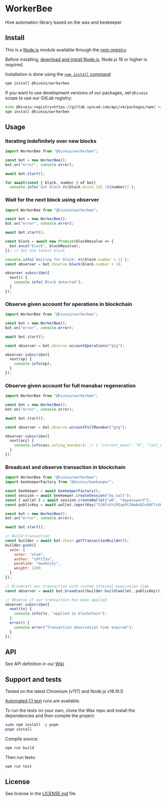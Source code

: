 # WorkerBee

Hive automation library based on the wax and beekeeper

## Install

This is a [Node.js](https://nodejs.org/en/) module available through the
[npm registry](https://www.npmjs.com/).

Before installing, [download and install Node.js](https://nodejs.org/en/download/).
Node.js 18 or higher is required.

Installation is done using the
[`npm install` command](https://docs.npmjs.com/getting-started/installing-npm-packages-locally):

```bash
npm install @hiveio/workerbee
```

If you want to use development versions of our packages, set `@hiveio` scope to use our GitLab registry:

```bash
echo @hiveio:registry=https://gitlab.syncad.com/api/v4/packages/npm/ >> .npmrc
npm install @hiveio/workerbee
```

## Usage

### Iterating indefinitely over new blocks

```js
import WorkerBee from "@hiveio/workerbee";

const bot = new WorkerBee();
bot.on("error", console.error);

await bot.start();

for await(const { block, number } of bot)
  console.info(`Got block #${block.block_id} (${number})`);
```

### Wait for the next block using observer

```js
import WorkerBee from "@hiveio/workerbee";

const bot = new WorkerBee();
bot.on("error", console.error);

await bot.start();

const block = await new Promise(blockResolve => {
  bot.once("block", blockResolve);
}); // Get one latest block

console.info(`Waiting for block: #${block.number + 1}`);
const observer = bot.observe.block(block.number + 1);

observer.subscribe({
  next() {
    console.info('Block detected');
  }
});
```

### Observe given account for operations in blockchain

```js
import WorkerBee from "@hiveio/workerbee";

const bot = new WorkerBee();
bot.on("error", console.error);

await bot.start();

const observer = bot.observe.accountOperations("gtg");

observer.subscribe({
  next(op) {
    console.info(op);
  }
});
```

### Observe given account for full manabar regeneration

```js
import WorkerBee from "@hiveio/workerbee";

const bot = new WorkerBee();
bot.on("error", console.error);

await bot.start();

const observer = bot.observe.accountFullManabar("gtg");

observer.subscribe({
  next(acc) {
    console.info(acc.voting_manabar); // { "current_mana": "0", "last_update_time": 0 }
  }
});
```

### Broadcast and observe transaction in blockchain

```js
import WorkerBee from "@hiveio/workerbee";
import beekeeperFactory from "@hiveio/beekeeper";

const beekeeper = await beekeeperFactory();
const session = await beekeeper.createSession("my.salt");
const { wallet } = await session.createWallet("w0", "mypassword");
const publicKey = await wallet.importKey("5JkFnXrLM2ap9t3AmAxBJvQHF7xSKtnTrCTginQCkhzU5S7ecPT");

const bot = new WorkerBee();
bot.on("error", console.error);

await bot.start();

// Build transaction
const builder = await bot.chain.getTransactionBuilder();
builder.push({
  vote: {
    voter: "otom",
    author: "c0ff33a",
    permlink: "ewxhnjbj",
    weight: 2200
  }
});

// Broadcast our transaction with custom internal expiration time
const observer = await bot.broadcast(builder.build(wallet, publicKey));

// Observe if our transaction has been applied
observer.subscribe({
  next(tx) {
    console.info(tx, "applied in blockchain");
  },
  error() {
    console.error("Transaction observation time expired");
  }
});
```

## API

See API definition in our [Wiki](${GEN_DOC_URL})

## Support and tests

Tested on the latest Chromium (v117) and Node.js v18.19.0

[Automated CI test](https://gitlab.syncad.com/hive/workerbee/-/pipelines) runs are available.

To run the tests on your own, clone the Wax repo and install the dependencies and then compile the project:

```bash
sudo npm install -g pnpm
pnpm install
```

Compile source:

```bash
npm run build
```

Then run tests:

```bash
npm run test
```

## License

See license in the [LICENSE.md](https://gitlab.syncad.com/hive/workerbee/-/blob/main/LICENSE.md) file
